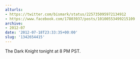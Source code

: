 ```yaml
---
alturls:
- https://twitter.com/bismark/status/225735095972134912
- https://www.facebook.com/17803937/posts/10100553499215109
archive:
- 2012-07
date: '2012-07-18T23:33:35+00:00'
slug: '1342654415'
---
```


The Dark Knight tonight at 8 PM PST.


